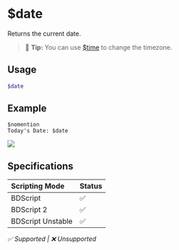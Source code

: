 # $date
Returns the current date.
> 🧠 **Tip:** You can use [$time](./time.md) to change the timezone.

## Usage
```php
$date
```

## Example
```
$nomention
Today's Date: $date
```
![](https://user-images.githubusercontent.com/69215413/122827414-5232ba80-d2b2-11eb-8e0f-de15f7933660.png)

## Specifications
| Scripting Mode | Status
| :---- | :---- |
| BDScript | ✅ |
| BDScript 2 | ✅ |
| BDScript Unstable | ✅ |

*✅ Supported | ❌ Unsupported*